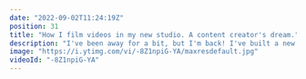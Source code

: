 ```yaml
---
date: "2022-09-02T11:24:19Z"
position: 31
title: "How I film videos in my new studio. A content creator's dream."
description: "I've been away for a bit, but I'm back! I've built a new set in my studio, plug 'n play. I sit down, hit record, and I'm ready to rock! Content creators often have lots of setup and tear down, which makes creating slow. \n\n\nThe tools I use in this setup:\nCamera: Sony ZV e10\nLens: Sigma 16mm f1.4\nLights: Amaran 100d + Godox softbox, Godox TL60, Filtrox VL500\nMic: Rode NTG 4+\nAudio Interface: Comica Linkflex AD2\nPreview screen: Feelworld FW568V2\nStands: Neewer C-stand\nRemote: JJC Bluetooth for Sony Cameras\n\nFollow me here:\nWebsite: https://timbenniks.dev\nTwitter: https://twitter.com/timbenniks"
image: "https://i.ytimg.com/vi/-8Z1npiG-YA/maxresdefault.jpg"
videoId: "-8Z1npiG-YA"
---
```


